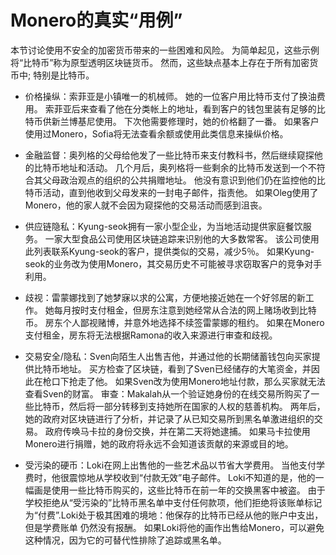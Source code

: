 # Monero的真实“用例”

本节讨论使用不安全的加密货币带来的一些困难和风险。 为简单起见，这些示例将“比特币”称为原型透明区块链货币。 然而，这些缺点基本上存在于所有加密货币中; 特别是比特币。

- 价格操纵：索菲亚是小镇唯一的机械师。 她的一位客户用比特币支付了换油费用。 索菲亚后来查看了他在分类帐上的地址，看到客户的钱包里装有足够的比特币供新兰博基尼使用。 下次他需要修理时，她的价格翻了一番。 如果客户使用过Monero，Sofia将无法查看余额或使用此类信息来操纵价格。

- 金融监督：奥列格的父母给他发了一些比特币来支付教科书，然后继续窥探他的比特币地址和活动。 几个月后，奥列格将一些剩余的比特币发送到一个不符合其父母政治观点的组织的公共捐赠地址。 他没有意识到他们仍在监控他的比特币活动，直到他收到父母发来的一封电子邮件，指责他。 如果Oleg使用了Monero，他的家人就不会因为窥探他的交易活动而感到沮丧。

- 供应链隐私：Kyung-seok拥有一家小型企业，为当地活动提供家庭餐饮服务。 一家大型食品公司使用区块链追踪来识别他的大多数常客。 该公司使用此列表联系Kyung-seok的客户，提供类似的交易，减少5％。 如果Kyung-seok的业务改为使用Monero，其交易历史不可能被寻求窃取客户的竞争对手利用。

- 歧视：雷蒙娜找到了她梦寐以求的公寓，方便地接近她在一个好邻居的新工作。 她每月按时支付租金，但房东注意到她经常从合法的网上赌场收到比特币。 房东个人鄙视赌博，并意外地选择不续签雷蒙娜的租约。 如果在Monero支付租金，房东将无法根据Ramona的收入来源进行审查和歧视。

- 交易安全/隐私：Sven向陌生人出售吉他，并通过他的长期储蓄钱包向买家提供比特币地址。 买方检查了区块链，看到了Sven已经储存的大笔资金，并因此在枪口下抢走了他。 如果Sven改为使用Monero地址付款，那么买家就无法查看Sven的财富。 审查：Makalah从一个验证她身份的在线交易所购买了一些比特币，然后将一部分转移到支持她所在国家的人权的慈善机构。 两年后，她的政府对区块链进行了分析，并记录了从已知交易所到黑名单激进组织的交易。 政府传唤马卡拉的身份交换，并在第二天将她逮捕。 如果马卡拉使用Monero进行捐赠，她的政府将永远不会知道该贡献的来源或目的地。

- 受污染的硬币：Loki在网上出售他的一些艺术品以节省大学费用。 当他支付学费时，他很震惊地从学校收到“付款无效”电子邮件。 Loki不知道的是，他的一幅画是使用一些比特币购买的，这些比特币在前一年的交换黑客中被盗。 由于学校拒绝从“受污染的”比特币黑名单中支付任何款项，他们拒绝将该账单标记为“付费”.Loki处于极其困难的境地：他保存的比特币已经从他的账户中支出，但是学费账单 仍然没有报酬。 如果Loki将他的画作出售给Monero，可以避免这种情况，因为它的可替代性排除了追踪或黑名单。

